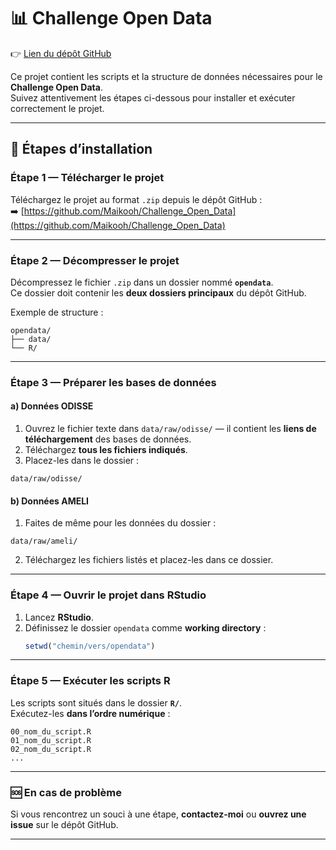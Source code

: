# 📊 Challenge Open Data

👉 [Lien du dépôt GitHub](https://github.com/Maikooh/Challenge_Open_Data)

Ce projet contient les scripts et la structure de données nécessaires pour le **Challenge Open Data**.  
Suivez attentivement les étapes ci-dessous pour installer et exécuter correctement le projet.

---

## 🧭 Étapes d’installation

### **Étape 1 — Télécharger le projet**
Téléchargez le projet au format `.zip` depuis le dépôt GitHub :  
➡️ [https://github.com/Maikooh/Challenge_Open_Data](https://github.com/Maikooh/Challenge_Open_Data)

---

### **Étape 2 — Décompresser le projet**
Décompressez le fichier `.zip` dans un dossier nommé **`opendata`**.  
Ce dossier doit contenir les **deux dossiers principaux** du dépôt GitHub.

Exemple de structure :
```
opendata/
├── data/
└── R/
```

---

### **Étape 3 — Préparer les bases de données**

#### **a) Données ODISSE**
1. Ouvrez le fichier texte dans `data/raw/odisse/` — il contient les **liens de téléchargement** des bases de données.  
2. Téléchargez **tous les fichiers indiqués**.  
3. Placez-les dans le dossier :
```
data/raw/odisse/
```

#### **b) Données AMELI**
1. Faites de même pour les données du dossier :
```
data/raw/ameli/
```
2. Téléchargez les fichiers listés et placez-les dans ce dossier.

---

### **Étape 4 — Ouvrir le projet dans RStudio**
1. Lancez **RStudio**.  
2. Définissez le dossier `opendata` comme **working directory** :  
   ```R
   setwd("chemin/vers/opendata")
   ```

---

### **Étape 5 — Exécuter les scripts R**
Les scripts sont situés dans le dossier **`R/`**.  
Exécutez-les **dans l’ordre numérique** :

```text
00_nom_du_script.R
01_nom_du_script.R
02_nom_du_script.R
...
```

---

### 🆘 En cas de problème
Si vous rencontrez un souci à une étape, **contactez-moi** ou **ouvrez une issue** sur le dépôt GitHub.

---
